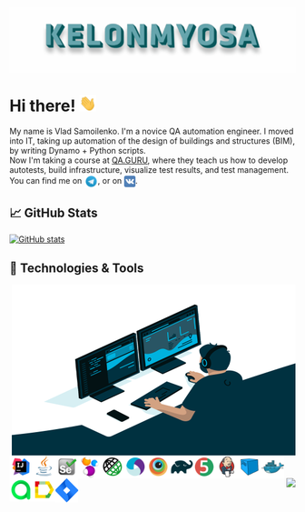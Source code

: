<img align="center" title="Header" alt="KELONMYOSA" src="assets/Header.gif" />

# Hi there! <img src="assets/wave.gif" width="30px">

My name is Vlad Samoilenko. I'm a novice QA automation engineer. I moved into IT, taking up automation of the design of buildings and structures (BIM), by writing Dynamo + Python scripts.   
Now I'm taking a course at [QA.GURU](https://qa.guru), where they teach us how to develop autotests, build infrastructure, visualize test results, and test management.  
You can find me on [<img src="assets/Telegram.svg" height="24px" align="center">](https://t.me/KELONMYOSA), or on [<img src="https://github.com/KELONMYOSA/KELONMYOSA/blob/main/assets/vk.svg" height="20px" align="center">](https://vk.com/kelonmyosa).

## &#x1f4c8; GitHub Stats
[![GitHub stats](https://github-readme-stats.vercel.app/api?username=KELONMYOSA&show_icons=true&theme=vue)](https://github.com/anuraghazra/github-readme-stats)

## 🔧 Technologies & Tools
<img align="right" alt="GIF" src="assets/code.gif" width="500" height="300" />

<p  align="left">
<img width="8%" align="left" title="IntelliJ IDEA" src="assets/Intelij_IDEA.svg">
<img width="8%" align="left" title="Java" src="assets/Java.svg">
<img width="8%" align="left" title="Selenium" src="assets/Selenium.svg">
<img width="8%" align="left" title="Selenide" src="assets/selenide-logo.svg ">
<img width="8%" align="left" title="Rest-Assured" src="assets/RESTAssured.svg">

<img width="8%" align="left" title="Appium" src="assets/Appium.svg">
<img width="8%" align="left" title="Browserstack" src="assets/Browserstack.svg">
<img width="8%" align="left" title="Gradle" src="assets/Gradle.svg">
<img width="8%" align="left" title="JUnit5" src="assets/junit5.svg">
<img width="8%" align="left" title="Jenkins" src="assets/Jenkins.svg">

<img width="8%" align="left" title="Selenoid" src="assets/selenoid.svg">
<img width="8%" align="left" title="Docker" src="assets/Docker.svg">
<img width="8%" align="left" title="Allure TestOps" src="assets/allureTestOPS.svg">
<img width="8%" align="left" title="Allure Report" src="assets/allureReport.svg">
<img width="8%" align="left" title="Jira" src="assets/Jira.svg">
</p>

<img style=”paddint-top:20px;” align="right" src="https://komarev.com/ghpvc/?username=KELONMYOSA&color=003140">